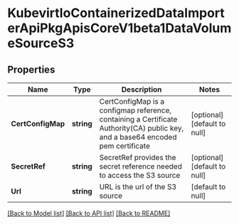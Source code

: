 # KubevirtIoContainerizedDataImporterApiPkgApisCoreV1beta1DataVolumeSourceS3

## Properties
Name | Type | Description | Notes
------------ | ------------- | ------------- | -------------
**CertConfigMap** | **string** | CertConfigMap is a configmap reference, containing a Certificate Authority(CA) public key, and a base64 encoded pem certificate | [optional] [default to null]
**SecretRef** | **string** | SecretRef provides the secret reference needed to access the S3 source | [optional] [default to null]
**Url** | **string** | URL is the url of the S3 source | [default to null]

[[Back to Model list]](../README.md#documentation-for-models) [[Back to API list]](../README.md#documentation-for-api-endpoints) [[Back to README]](../README.md)


